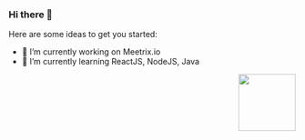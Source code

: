 ### Hi there 👋
<!--
**ravindukariyapperuma/ravindukariyapperuma** is a ✨ _special_ ✨ repository because its `README.md` (this file) appears on your GitHub profile.
-->
Here are some ideas to get you started:

- 🔭 I’m currently working on Meetrix.io
- 🌱 I’m currently learning ReactJS, NodeJS, Java
<!--
- 👯 I’m looking to collaborate on ...
- 🤔 I’m looking for help with ...
- 💬 Ask me about ...
- 📫 How to reach me: ...
- 😄 Pronouns: ...
- ⚡ Fun fact: ...
-->
<!--
![Image of Yaktocat](https://octodex.github.com/images/yaktocat.png)
-->
<img align="right" width="100" height="100" src="https://octodex.github.com/images/labtocat.png">
